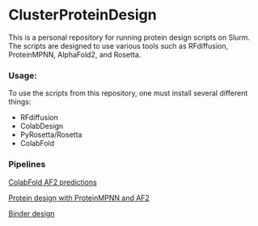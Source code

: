 # ClusterProteinDesign

This is a personal repository for running protein design scripts on Slurm. The scripts are designed to use various tools such as RFdiffusion, ProteinMPNN, AlphaFold2, and Rosetta.

### Usage:
To use the scripts from this repository, one must install several different things:
- RFdiffusion
- ColabDesign
- PyRosetta/Rosetta
- ColabFold

### Pipelines
[ColabFold AF2 predictions](/pipelines/colabfold_af2)

[Protein design with ProteinMPNN and AF2](/pipelines/mpnn_af2)

[Binder design](/pipelines/binder_design)